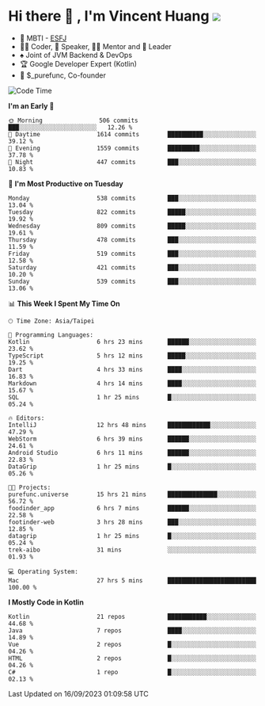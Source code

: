 # Hi there 👋 , I'm Vincent Huang ![](https://komarev.com/ghpvc/?username=Jian-Min-Huang)
- 👀 MBTI - [ESFJ](https://www.16personalities.com/esfj-personality)
- 👨‍💻 Coder, 🎤 Speaker, 👨‍🏫 Mentor and 🚀 Leader
- ♠️ Joint of JVM Backend & DevOps
- 🏆 Google Developer Expert (Kotlin)
- 💼 $_purefunc, Co-founder

<!--START_SECTION:waka-->
![Code Time](http://img.shields.io/badge/Code%20Time-2%2C561%20hrs%2043%20mins-blue)

**I'm an Early 🐤** 

```text
🌞 Morning                506 commits         ███░░░░░░░░░░░░░░░░░░░░░░   12.26 % 
🌆 Daytime                1614 commits        ██████████░░░░░░░░░░░░░░░   39.12 % 
🌃 Evening                1559 commits        █████████░░░░░░░░░░░░░░░░   37.78 % 
🌙 Night                  447 commits         ███░░░░░░░░░░░░░░░░░░░░░░   10.83 % 
```
📅 **I'm Most Productive on Tuesday** 

```text
Monday                   538 commits         ███░░░░░░░░░░░░░░░░░░░░░░   13.04 % 
Tuesday                  822 commits         █████░░░░░░░░░░░░░░░░░░░░   19.92 % 
Wednesday                809 commits         █████░░░░░░░░░░░░░░░░░░░░   19.61 % 
Thursday                 478 commits         ███░░░░░░░░░░░░░░░░░░░░░░   11.59 % 
Friday                   519 commits         ███░░░░░░░░░░░░░░░░░░░░░░   12.58 % 
Saturday                 421 commits         ███░░░░░░░░░░░░░░░░░░░░░░   10.20 % 
Sunday                   539 commits         ███░░░░░░░░░░░░░░░░░░░░░░   13.06 % 
```


📊 **This Week I Spent My Time On** 

```text
🕑︎ Time Zone: Asia/Taipei

💬 Programming Languages: 
Kotlin                   6 hrs 23 mins       ██████░░░░░░░░░░░░░░░░░░░   23.62 % 
TypeScript               5 hrs 12 mins       █████░░░░░░░░░░░░░░░░░░░░   19.25 % 
Dart                     4 hrs 33 mins       ████░░░░░░░░░░░░░░░░░░░░░   16.83 % 
Markdown                 4 hrs 14 mins       ████░░░░░░░░░░░░░░░░░░░░░   15.67 % 
SQL                      1 hr 25 mins        █░░░░░░░░░░░░░░░░░░░░░░░░   05.24 % 

🔥 Editors: 
IntelliJ                 12 hrs 48 mins      ████████████░░░░░░░░░░░░░   47.29 % 
WebStorm                 6 hrs 39 mins       ██████░░░░░░░░░░░░░░░░░░░   24.61 % 
Android Studio           6 hrs 11 mins       ██████░░░░░░░░░░░░░░░░░░░   22.83 % 
DataGrip                 1 hr 25 mins        █░░░░░░░░░░░░░░░░░░░░░░░░   05.26 % 

🐱‍💻 Projects: 
purefunc.universe        15 hrs 21 mins      ██████████████░░░░░░░░░░░   56.72 % 
foodinder_app            6 hrs 7 mins        ██████░░░░░░░░░░░░░░░░░░░   22.58 % 
footinder-web            3 hrs 28 mins       ███░░░░░░░░░░░░░░░░░░░░░░   12.85 % 
datagrip                 1 hr 25 mins        █░░░░░░░░░░░░░░░░░░░░░░░░   05.24 % 
trek-aibo                31 mins             ░░░░░░░░░░░░░░░░░░░░░░░░░   01.93 % 

💻 Operating System: 
Mac                      27 hrs 5 mins       █████████████████████████   100.00 % 
```

**I Mostly Code in Kotlin** 

```text
Kotlin                   21 repos            ███████████░░░░░░░░░░░░░░   44.68 % 
Java                     7 repos             ████░░░░░░░░░░░░░░░░░░░░░   14.89 % 
Vue                      2 repos             █░░░░░░░░░░░░░░░░░░░░░░░░   04.26 % 
HTML                     2 repos             █░░░░░░░░░░░░░░░░░░░░░░░░   04.26 % 
C#                       1 repo              █░░░░░░░░░░░░░░░░░░░░░░░░   02.13 % 
```




 Last Updated on 16/09/2023 01:09:58 UTC
<!--END_SECTION:waka-->
